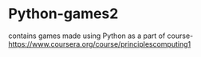 # Python-games2
contains games made using Python as a part of course- https://www.coursera.org/course/principlescomputing1
